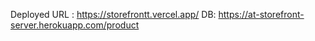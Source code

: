 Deployed URL : https://storefrontt.vercel.app/
DB: https://at-storefront-server.herokuapp.com/product
